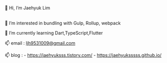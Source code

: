 👋 Hi, I’m Jaehyuk Lim


<br/>
👀 I’m interested in bundling with Gulp, Rollup, webpack

🌱 I’m currently learning Dart,TypeScript,Flutter

📫 email : ljh9531009@gmail.com

📫 blog : - https://jaehyuksss.tistory.com/ 
          - https://jaehyuksssss.github.io/

<br/>
<!---
Jaehyuksssss/Jaehyuksssss is a ✨ special ✨ repository because its `README.md` (this file) appears on your GitHub profile.
You can click the Preview link to take a look at your changes.
--->

